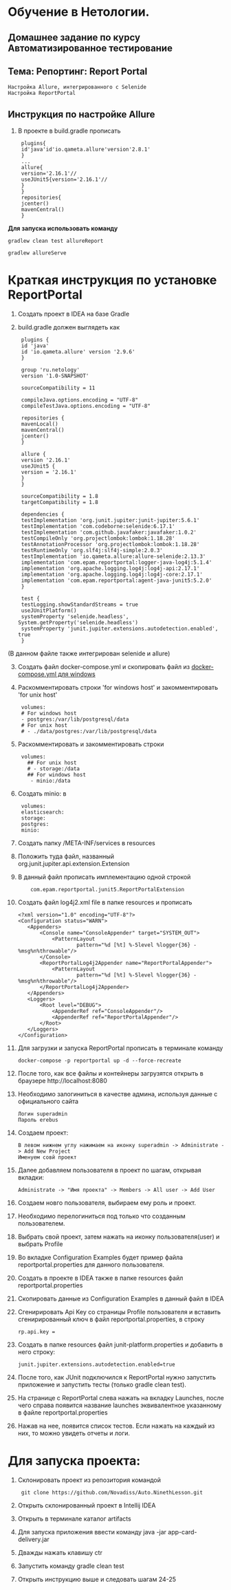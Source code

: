 # Обучение в Нетологии.
## Домашнее задание по курсу Автоматизированное тестирование
## Тема: Репортинг: Report Portal

    Настройка Allure, интегрированного с Selenide
    Настройка ReportPortal

## Инструкция по настройке Allure

1. В проекте в build.gradle прописать

        plugins{
        id'java'id'io.qameta.allure'version'2.8.1'
        }
        ...
        allure{
        version='2.16.1'//
        useJUnit5{version='2.16.1'//
        }
        }
        repositories{
        jcenter()
        mavenCentral()
        }

**Для запуска использовать команду**

    gradlew clean test allureReport
    
    gradlew allureServe

# Краткая инструкция по установке ReportPortal

1. Создать проект в IDEA на базе Gradle
2. build.gradle должен выглядеть как

        plugins {
        id 'java'
        id 'io.qameta.allure' version '2.9.6'
        }
        
        group 'ru.netology'
        version '1.0-SNAPSHOT'
        
        sourceCompatibility = 11
        
        compileJava.options.encoding = "UTF-8"
        compileTestJava.options.encoding = "UTF-8"
        
        repositories {
        mavenLocal()
        mavenCentral()
        jcenter()
        }
        
        allure {
        version '2.16.1'
        useJUnit5 {
        version = '2.16.1'
        }
        }
        
        sourceCompatibility = 1.8
        targetCompatibility = 1.8
        
        dependencies {
        testImplementation 'org.junit.jupiter:junit-jupiter:5.6.1'
        testImplementation 'com.codeborne:selenide:6.17.1'
        testImplementation 'com.github.javafaker:javafaker:1.0.2'
        testCompileOnly 'org.projectlombok:lombok:1.18.28'
        testAnnotationProcessor 'org.projectlombok:lombok:1.18.28'
        testRuntimeOnly 'org.slf4j:slf4j-simple:2.0.3'
        testImplementation 'io.qameta.allure:allure-selenide:2.13.3'
        implementation 'com.epam.reportportal:logger-java-log4j:5.1.4'
        implementation 'org.apache.logging.log4j:log4j-api:2.17.1'
        implementation 'org.apache.logging.log4j:log4j-core:2.17.1'
        implementation 'com.epam.reportportal:agent-java-junit5:5.2.0'
        }
        
        test {
        testLogging.showStandardStreams = true
        useJUnitPlatform()
        systemProperty 'selenide.headless', System.getProperty('selenide.headless')
        systemProperty 'junit.jupiter.extensions.autodetection.enabled', true
        }

(В данном файле также интегрирован selenide и allure)

3. Создать файл docker-compose.yml и скопировать файл из [docker-compose.yml для windows](https://github.com/reportportal/reportportal/blob/master/docker-compose.yml)
4. Раскомментировать строки 'for windows host' и закомментировать 'for unix host'

        volumes:
        # For windows host
        - postgres:/var/lib/postgresql/data
        # For unix host
        # - ./data/postgres:/var/lib/postgresql/data

5. Раскомментировать и закомментировать строки

        volumes:
          ## For unix host
          # - storage:/data
          ## For windows host
           - minio:/data

6. Создать minio: в 

        volumes:
        elasticsearch:
        storage:
        postgres:
        minio:

7. Создать папку /META-INF/services в resources
8. Положить туда файл, названный org.junit.jupiter.api.extension.Extension
9. В данный файл прописать имплементацию одной строкой

           com.epam.reportportal.junit5.ReportPortalExtension

10. Создать файл log4j2.xml file в папке resources и прописать

        <?xml version="1.0" encoding="UTF-8"?>
        <Configuration status="WARN">
           <Appenders>
               <Console name="ConsoleAppender" target="SYSTEM_OUT">
                   <PatternLayout
                           pattern="%d [%t] %-5level %logger{36} - %msg%n%throwable"/>
               </Console>
               <ReportPortalLog4j2Appender name="ReportPortalAppender">
                   <PatternLayout
                           pattern="%d [%t] %-5level %logger{36} - %msg%n%throwable"/>
               </ReportPortalLog4j2Appender>
           </Appenders>
           <Loggers>
               <Root level="DEBUG">
                   <AppenderRef ref="ConsoleAppender"/>
                   <AppenderRef ref="ReportPortalAppender"/>
               </Root>
           </Loggers>
        </Configuration>


11. Для загрузки и запуска ReportPortal прописать в терминале команду

        docker-compose -p reportportal up -d --force-recreate

12. После того, как все файлы и контейнеры загрузятся открыть в браузере http://localhost:8080
13. Необходимо залогиниться в качестве админа, используя данные с официального сайта

        Логин superadmin
        Пароль erebus
14. Создаем проект:

        В левом нижнем углу нажимаем на иконку superadmin -> Administrate -> Add New Project
        Именуем совй проект

15. Далее добавляем пользователя в проект по шагам, открывая вкладки:

        Administratе -> "Имя проекта" -> Members -> All user -> Add User


16. Создаем новго пользователя, выбираем ему роль и проект.
17. Необходимо перелогиниться под только что созданным пользователем.
18. Выбрать свой проект, затем нажать на иконку пользователя(user) и выбрать Profile
19. Во вкладке Configuration Examples будет пример файла reportportal.properties для данного пользователя.
20. Создать в проекте в IDEA также в папке resources файл reportportal.properties
21. Скопировать данные из Configuration Examples в данный файл в IDEA
22. Сгенирировать Api Key со страницы Profile пользователя и вставить сгенирированный ключ в файл reportportal.properties, в строку 
                        
        rp.api.key =

23. Создать в папке resources файл junit-platform.properties и добавить в него строку:

        junit.jupiter.extensions.autodetection.enabled=true

24. После того, как JUnit подключился к ReportPortal нужно запустить приложение и запустить тесты (только gradle clean test).
25. На странице с ReportPortal слева нажать на вкладку Launches, после чего справа появится название launches эквивалентное указанному в файле reportportal.properties
26. Нажав на нее, появится список тестов. Если нажать на каждый из них, то можно увидеть отчеты и логи.

# Для запуска проекта:

1. Склонировать проект из репозитория командой

        git clone https://github.com/Novadiss/Auto.NinethLesson.git

2. Открыть склонированный проект в Intellij IDEA
3. Открыть в терминале каталог artifacts
4. Для запуска приложения ввести команду java -jar app-card-delivery.jar
5. Дважды нажать клавишу ctr
5. Запустить команду gradle clean test
6. Открыть инструкцию выше и следовать шагам 24-25

